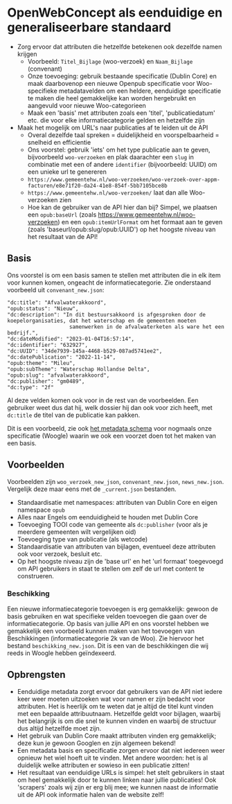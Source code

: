 # OpenWebConcept als eenduidige en generaliseerbare standaard

- Zorg ervoor dat attributen die hetzelfde betekenen ook dezelfde namen krijgen
    - Voorbeeld: `Titel_Bijlage` (woo-verzoek) en `Naam_Bijlage` (convenant)
    - Onze toevoeging: gebruik bestaande specificatie (Dublin Core) en maak daarbovenop een nieuwe Openpub specificatie voor Woo-specifieke metadatavelden om een heldere, eenduidige specificatie te maken die heel gemakkelijke kan worden hergebruikt en aangevuld voor nieuwe Woo-categorieen
    - Maak een 'basis' met attributen zoals een 'titel', 'publicatiedatum' etc. die voor elke informatiecategorie gelden en hetzelfde zijn
- Maak het mogelijk om URL's naar publicaties af te leiden uit de API
    - Overal dezelfde taal spreken = duidelijkheid en voorspelbaarheid = snelheid en efficientie
    - Ons voorstel: gebruik 'iets' om het type publicatie aan te geven, bijvoorbeeld `woo-verzoeken` en plak daarachter een `slug` in combinatie met een of andere `identifier` (bijvoorbeeld: UUID) om een unieke url te genereren
    - `https://www.gemeentehw.nl/woo-verzoeken/woo-verzoek-over-appm-facturen/e8e71f20-da24-41e8-854f-5bb7105bce8b`
    - `https://www.gemeentehw.nl/woo-verzoeken/` laat dan alle Woo-verzoeken zien
    - Hoe kan de gebruiker van de API hier dan bij? Simpel, we plaatsen een `opub:baseUrl` (zoals https://www.gemeentehw.nl/woo-verzoeken) en een `opub:itemUrlFormat` om het formaat aan te geven (zoals 'baseurl/opub:slug/opub:UUID') op het hoogste niveau van het resultaat van de API!

## Basis

Ons voorstel is om een basis samen te stellen met attributen die in elk item voor kunnen komen, ongeacht de informatiecategorie. Zie onderstaand voorbeeld uit `convenant_new.json`:

```
"dc:title": "Afvalwaterakkoord",
"opub:status": "Nieuw",
"dc:description": "In dit bestuursakkoord is afgesproken door de koepelorganisaties, dat het waterschap en de gemeenten moeten
                    samenwerken in de afvalwaterketen als ware het een bedrijf.",
"dc:dateModified": "2023-01-04T16:57:14",
"dc:identifier": "632927",
"dc:UUID": "34de7939-145a-4468-b529-087ad5741ee2",
"dc:datePublication": "2022-11-14",
"opub:theme": "Mileu",
"opub:subTheme": "Waterschap Hollandse Delta",
"opub:slug": "afvalwaterakkoord",
"dc:publisher": "gm0489",
"dc:type": "2f"
```

Al deze velden komen ook voor in de rest van de voorbeelden. Een gebruiker weet dus dat hij, welk dossier hij dan ook voor zich heeft, met `dc:title` de titel van de publicatie kan pakken.

Dit is een voorbeeld, zie ook [het metadata schema](../SPEC%20MetadataSchema/README.md) voor nogmaals onze specificatie (Woogle) waarin we ook een voorzet doen tot het maken van een basis.

## Voorbeelden

Voorbeelden zijn `woo_verzoek_new_json`, `convenant_new.json`, `news_new.json`. Vergelijk deze maar eens met de `_current.json` bestanden.

- Standaardisatie met namespaces: attributen van Dublin Core en eigen namespace `opub`
- Alles naar Engels om eenduidigheid te houden met Dublin Core
- Toevoeging TOOI code van gemeente als `dc:publisher` (voor als je meerdere gemeenten wilt vergelijken oid)
- Toevoeging type van publicatie (als wetcode)
- Standaardisatie van attributen van bijlagen, eventueel deze attributen ook voor verzoek, besluit etc.
- Op het hoogste niveau zijn de 'base url' en het 'url formaat' toegevoegd om API gebruikers in staat te stellen om zelf de url met content te construeren.

### Beschikking

Een nieuwe informatiecategorie toevoegen is erg gemakkelijk: gewoon de basis gebruiken en wat specifieke velden toevoegen die gaan over de informatiecategorie. Op basis van jullie API en ons voorstel hebben we gemakkelijk een voorbeeld kunnen maken van het toevoegen van Beschikkingen (informatiecategorie 2k van de Woo). Zie hiervoor het bestand `beschikking_new.json`. Dit is een van de beschikkingen die wij reeds in Woogle hebben geïndexeerd.

## Opbrengsten

- Eenduidige metadata zorgt ervoor dat gebruikers van de API niet iedere keer weer moeten uitzoeken wat voor namen er zijn bedacht voor attributen. Het is heerlijk om te weten dat je altijd de titel kunt vinden met een bepaalde attribuutnaam. Hetzelfde geldt voor bijlagen, waarbij het belangrijk is om die snel te kunnen vinden en waarbij de structuur dus altijd hetzelfde moet zijn.
- Het gebruik van Dublin Core maakt attributen vinden erg gemakkelijk; deze kun je gewoon Googlen en zijn algemeen bekend!
- Een metadata basis en specificatie zorgen ervoor dat niet iedereen weer opnieuw het wiel hoeft uit te vinden. Met andere woorden: het is al duidelijk welke attributen er sowieso in een publicatie zitten!
- Het resultaat van eenduidige URLs is simpel: het stelt gebruikers in staat om heel gemakkelijk door te kunnen linken naar jullie publicaties! Ook 'scrapers' zoals wij zijn er erg blij mee; we kunnen naast de informatie uit de API ook informatie halen van de website zelf!